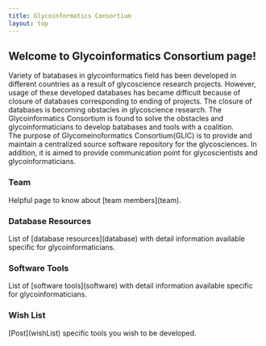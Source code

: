 ```yaml
---
title: Glycoinformatics Consortium
layout: top
---
```


<h2>Welcome to Glycoinformatics Consortium page!</h2>
 Variety of batabases in glycoinformatics field has been developed in different countries as a result of glycoscience research projects. However, usage of these developed databases has became difficult because of closure of databases corresponding to ending of projects. The closure of databases is becoming obstacles in glycoscience research. The Glycoinformatics Consortium is found to solve the obstacles and glycoinformaticians to develop batabases and tools with a coalition.<br>   
The purpose of Glycomeinoformatics Consortium(GLIC) is to provide and maintain a centralized source software repository for the glycosciences. In addition, it is aimed to provide communication point for glycoscientists and glycoinformaticians.

<h3>Team</h3>
Helpful page to know about [team members](team).

<h3>Database Resources</h3>
List of [database resources](database) with detail information available specific for glycoinformaticians.

<h3>Software Tools</h3>
List of [software tools](software) with detail information available specific for glycoinformaticians.

<h3>Wish List</h3>
[Post](wishList) specific tools you wish to be developed.
